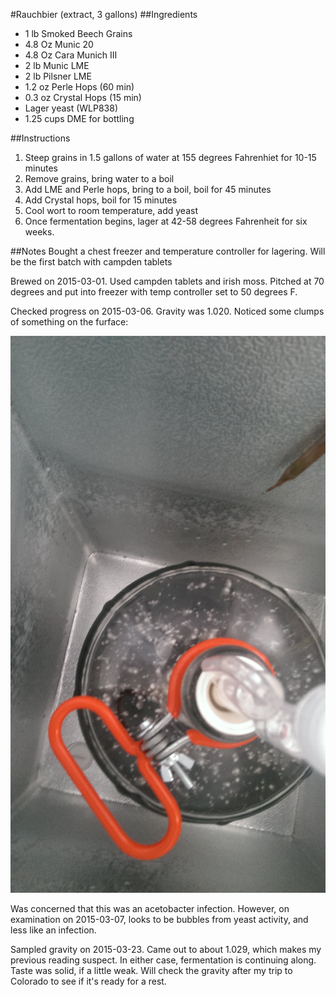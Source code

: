 #Rauchbier (extract, 3 gallons)
##Ingredients
* 1 lb Smoked Beech Grains
* 4.8 Oz Munic 20
* 4.8 Oz Cara Munich III
* 2 lb Munic LME
* 2 lb Pilsner LME
* 1.2 oz Perle Hops (60 min)
* 0.3 oz Crystal Hops (15 min)
* Lager yeast (WLP838)
* 1.25 cups DME for bottling

##Instructions
1. Steep grains in 1.5 gallons of water at 155 degrees Fahrenhiet for 10-15 minutes
2. Remove grains, bring water to a boil
3. Add LME and Perle hops, bring to a boil, boil for 45 minutes
4. Add Crystal hops, boil for 15 minutes
5. Cool wort to room temperature, add yeast
6. Once fermentation begins, lager at 42-58 degrees Fahrenheit for six weeks.

##Notes
Bought a chest freezer and temperature controller for lagering.
Will be the first batch with campden tablets

Brewed on 2015-03-01. Used campden tablets and irish moss. Pitched at 70 degrees and put into freezer with temp controller set to 50 degrees F.

Checked progress on 2015-03-06. Gravity was 1.020. Noticed some clumps of something on the furface:

![Bubbly Rauchbier](images/rauch_maybe_infected.jpg)

Was concerned that this was an acetobacter infection. However, on examination on 2015-03-07, looks to be bubbles from yeast activity, and less like an infection.

Sampled gravity on 2015-03-23. Came out to about 1.029, which makes my previous reading suspect. In either case, fermentation is continuing along. Taste was solid, if a little weak. Will check the gravity after my trip to Colorado to see if it's ready for a rest.
